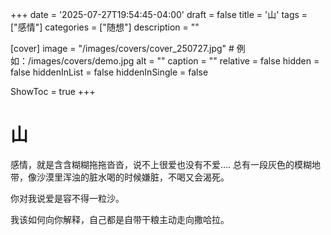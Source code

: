+++
date = '2025-07-27T19:54:45-04:00'
draft = false
title = '山'
tags = ["感情"]
categories = ["随想"]
description = ""

[cover]
image = "/images/covers/cover_250727.jpg"          # 例如：/images/covers/demo.jpg
alt = ""
caption = ""
relative = false
hidden = false
hiddenInList = false
hiddenInSingle = false

ShowToc = true
+++

# 山
  感情，就是含含糊糊拖拖沓沓，说不上很爱也没有不爱….
总有一段灰色的模糊地带，像沙漠里浑浊的脏水喝的时候嫌脏，不喝又会渴死。
  
  你对我说爱是容不得一粒沙。
  
  我该如何向你解释，自己都是自带干粮主动走向撒哈拉。